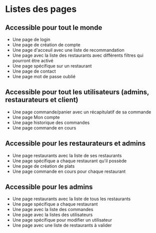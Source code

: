 # Listes des pages

## Accessible pour tout le monde
* Une page de login
* Une page de création de compte
* Une page d'acceuil avec une liste de recommandation 
* Une page avec la liste des restaurants avec différents filtres qui pourront être activé 
* Une page spécifique sur un restaurant
* Une page de contact
* Une page mot de passe oublié

## Accessible pour tout les utilisateurs (admins, restaurateurs et client)

* Une page commande/panier avec un récapitulatif de sa commande
* Une page Mon compte
* Une page historique des commandes
* Une page commande en cours 

## Accessible pour les restaurateurs et admins

* Une page restaurants avec la liste de ses restaurants
* Une page spécifique a chaque restaurant qu'il possède
* Une page de création de plats
* Une page commande en cours pour chaque restaurant

## Accessible pour les admins

* Une page restaurants avec la liste de tous les restaurants
* Une page spécifique a chaque restaurant 
* Une page avec la liste des commandes
* Une page avec la listes des utilisateurs
* Une page spécifique pour modifier un utilisateur
* Une page avec une liste de restaurants à valider